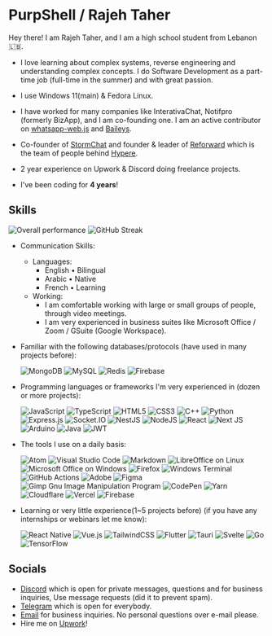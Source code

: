 # PurpShell / Rajeh Taher
Hey there! I am Rajeh Taher, and I am a high school student from Lebanon :lebanon:.

- I love learning about complex systems, reverse engineering and understanding complex concepts. I do Software Development as a part-time job (full-time in the summer) and with great passion.

- I use Windows 11(main) & Fedora Linux.

- I have worked for many companies like InterativaChat, Notifpro (formerly BizApp), and I am co-founding one. I am an active contributor on [whatsapp-web.js](https://github.com/pedroslopez/whatsapp-web.js) and [Baileys](https://github.com/adiwajshing/Baileys).

- Co-founder of [StormChat](https://storm-chat.com) and founder & leader of [Reforward](https://github.com/ReforwardDev) which is the team of people behind [Hypere](https://hypere.xyz).

- 2 year experience on Upwork & Discord doing freelance projects.
- I've been coding for **4 years**!

## Skills
![Overall performance](https://github-readme-stats.vercel.app/api?username=purpshell&count_private=true)
![GitHub Streak](https://streak-stats.demolab.com?user=purpshell)

  - Communication Skills:
    - Languages:
        - English • Bilingual
        - Arabic • Native
        - French • Learning
    - Working:
        - I am comfortable working with large or small groups of people, through video meetings.
        - I am very experienced in business suites like Microsoft Office / Zoom / GSuite (Google Workspace).


  - Familiar with the following databases/protocols (have used in many projects before):

    ![MongoDB](https://img.shields.io/badge/MongoDB-%234ea94b.svg?style=for-the-badge&logo=mongodb&logoColor=white)
    ![MySQL](https://img.shields.io/badge/mysql-%2300f.svg?style=for-the-badge&logo=mysql&logoColor=white)
    ![Redis](https://img.shields.io/badge/redis-%23DD0031.svg?style=for-the-badge&logo=redis&logoColor=white)
    ![Firebase](https://img.shields.io/badge/Firebase-039BE5?style=for-the-badge&logo=Firebase&logoColor=white)

  - Programming languages or frameworks I'm very experienced in (dozen or more projects):

    ![JavaScript](https://img.shields.io/badge/javascript-%23323330.svg?style=for-the-badge&logo=javascript&logoColor=%23F7DF1E)
    ![TypeScript](https://img.shields.io/badge/typescript-%23007ACC.svg?style=for-the-badge&logo=typescript&logoColor=white)
    ![HTML5](https://img.shields.io/badge/html5-%23E34F26.svg?style=for-the-badge&logo=html5&logoColor=white)
    ![CSS3](https://img.shields.io/badge/css3-%231572B6.svg?style=for-the-badge&logo=css3&logoColor=white)
    ![C++](https://img.shields.io/badge/c++-%2300599C.svg?style=for-the-badge&logo=c%2B%2B&logoColor=white)
    ![Python](https://img.shields.io/badge/python-3670A0?style=for-the-badge&logo=python&logoColor=ffdd54)
    ![Express.js](https://img.shields.io/badge/express.js-%23404d59.svg?style=for-the-badge&logo=express&logoColor=%2361DAFB)
    ![Socket.IO](https://img.shields.io/badge/-Socket.IO-gray?style=for-the-badge&logo=socketdotio)
    ![NestJS](https://img.shields.io/badge/nestjs-%23E0234E.svg?style=for-the-badge&logo=nestjs&logoColor=white)
    ![NodeJS](https://img.shields.io/badge/node.js-6DA55F?style=for-the-badge&logo=node.js&logoColor=white)
    ![React](https://img.shields.io/badge/react-%2320232a.svg?style=for-the-badge&logo=react&logoColor=%2361DAFB)
    ![Next JS](https://img.shields.io/badge/Next-black?style=for-the-badge&logo=next.js&logoColor=white)
    ![Arduino](https://img.shields.io/badge/-Arduino-00979D?style=for-the-badge&logo=Arduino&logoColor=white)
    ![Java](https://img.shields.io/badge/java-%23ED8B00.svg?style=for-the-badge&logo=java&logoColor=white)
    ![JWT](https://img.shields.io/badge/JWT-black?style=for-the-badge&logo=JSON%20web%20tokens)
    
  - The tools I use on a daily basis:

    ![Atom](https://img.shields.io/badge/Atom-%2366595C.svg?style=for-the-badge&logo=atom&logoColor=white)
    ![Visual Studio Code](https://img.shields.io/badge/Visual%20Studio%20Code-0078d7.svg?style=for-the-badge&logo=visual-studio-code&logoColor=white)
    ![Markdown](https://img.shields.io/badge/markdown-%23000000.svg?style=for-the-badge&logo=markdown&logoColor=white)
    ![LibreOffice on Linux](https://img.shields.io/badge/LibreOffice-%2318A303?style=for-the-badge&logo=LibreOffice&logoColor=white)
    ![Microsoft Office on Windows](https://img.shields.io/badge/Microsoft_Office-D83B01?style=for-the-badge&logo=microsoft-office&logoColor=white)
    ![Firefox](https://img.shields.io/badge/Firefox-FF7139?style=for-the-badge&logo=Firefox-Browser&logoColor=white)
    ![Windows Terminal](https://img.shields.io/badge/Windows%20Terminal-%234D4D4D.svg?style=for-the-badge&logo=windows-terminal&logoColor=white)
    ![GitHub Actions](https://img.shields.io/badge/github%20actions-%232671E5.svg?style=for-the-badge&logo=githubactions&logoColor=white)
    ![Adobe](https://img.shields.io/badge/adobe-%23FF0000.svg?style=for-the-badge&logo=adobe&logoColor=white)
    ![Figma](https://img.shields.io/badge/figma-%23F24E1E.svg?style=for-the-badge&logo=figma&logoColor=white)
    ![Gimp Gnu Image Manipulation Program](https://img.shields.io/badge/Gimp-657D8B?style=for-the-badge&logo=gimp&logoColor=FFFFFF)
    ![CodePen](https://img.shields.io/badge/Codepen-000000?style=for-the-badge&logo=codepen&logoColor=white)
    ![Yarn](https://img.shields.io/badge/yarn-%232C8EBB.svg?style=for-the-badge&logo=yarn&logoColor=white)
    ![Cloudflare](https://img.shields.io/badge/Cloudflare-F38020?style=for-the-badge&logo=Cloudflare&logoColor=white)
    ![Vercel](https://img.shields.io/badge/vercel-%23000000.svg?style=for-the-badge&logo=vercel&logoColor=white)
    ![Firebase](https://img.shields.io/badge/firebase-%23039BE5.svg?style=for-the-badge&logo=firebase)
    

  - Learning or very little experience(1~5 projects before) (if you have any internships or webinars let me know): 

    ![React Native](https://img.shields.io/badge/react_native-%2320232a.svg?style=for-the-badge&logo=react&logoColor=%2361DAFB)
    ![Vue.js](https://img.shields.io/badge/vuejs-%2335495e.svg?style=for-the-badge&logo=vuedotjs&logoColor=%234FC08D)
    ![TailwindCSS](https://img.shields.io/badge/tailwindcss-%2338B2AC.svg?style=for-the-badge&logo=tailwind-css&logoColor=white)
    ![Flutter](https://img.shields.io/badge/Flutter-%2302569B.svg?style=for-the-badge&logo=Flutter&logoColor=white)
    ![Tauri](https://img.shields.io/badge/tauri-%2324C8DB.svg?style=for-the-badge&logo=tauri&logoColor=%23FFFFFF)
    ![Svelte](https://img.shields.io/badge/svelte-%23f1413d.svg?style=for-the-badge&logo=svelte&logoColor=white)
    ![Go](https://img.shields.io/badge/go-%2300ADD8.svg?style=for-the-badge&logo=go&logoColor=white)
    ![TensorFlow](https://img.shields.io/badge/TensorFlow-%23FF6F00.svg?style=for-the-badge&logo=TensorFlow&logoColor=white)
    

## Socials
  - [Discord](https://discordapp.com/users/448493575093616640) which is open for private messages, questions and for business inquiries, Use message requests (did it to prevent spam).
  - [Telegram](https://t.me/purpshell) which is open for everybody.
  - [Email](mailto:rajeh@reforward.dev) for business inquiries. No personal questions over e-mail please.
  - Hire me on [Upwork](https://www.upwork.com/freelancers/~01e23d2f043274a09e)!
